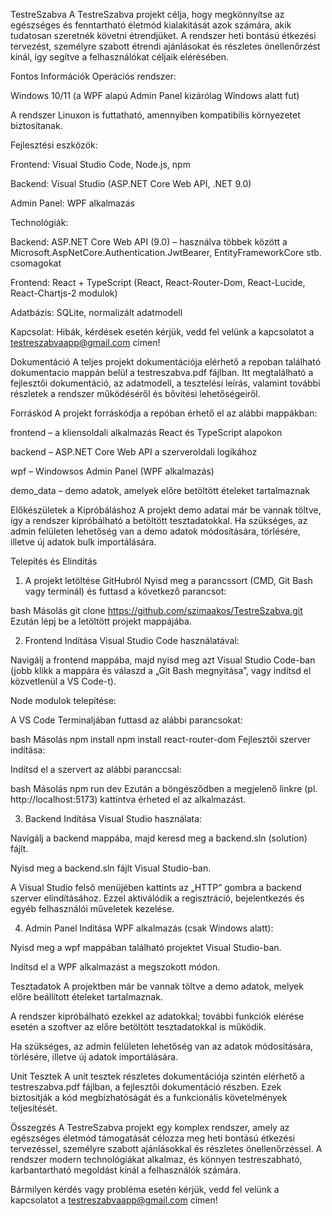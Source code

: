 TestreSzabva
A TestreSzabva projekt célja, hogy megkönnyítse az egészséges és fenntartható életmód kialakítását azok számára, akik tudatosan szeretnék követni étrendjüket. A rendszer heti bontású étkezési tervezést, személyre szabott étrendi ajánlásokat és részletes önellenőrzést kínál, így segítve a felhasználókat céljaik elérésében.

Fontos Információk
Operációs rendszer:

Windows 10/11 (a WPF alapú Admin Panel kizárólag Windows alatt fut)

A rendszer Linuxon is futtatható, amennyiben kompatibilis környezetet biztosítanak.

Fejlesztési eszközök:

Frontend: Visual Studio Code, Node.js, npm

Backend: Visual Studio (ASP.NET Core Web API, .NET 9.0)

Admin Panel: WPF alkalmazás

Technológiák:

Backend: ASP.NET Core Web API (9.0) – használva többek között a Microsoft.AspNetCore.Authentication.JwtBearer, EntityFrameworkCore stb. csomagokat

Frontend: React + TypeScript (React, React-Router-Dom, React-Lucide, React-Chartjs-2 modulok)

Adatbázis: SQLite, normalizált adatmodell

Kapcsolat:
Hibák, kérdések esetén kérjük, vedd fel velünk a kapcsolatot a testreszabvaapp@gmail.com címen!

Dokumentáció
A teljes projekt dokumentációja elérhető a repoban található dokumentacio mappán belül a testreszabva.pdf fájlban. Itt megtalálható a fejlesztői dokumentáció, az adatmodell, a tesztelési leírás, valamint további részletek a rendszer működéséről és bővítési lehetőségeiről.

Forráskód
A projekt forráskódja a repóban érhető el az alábbi mappákban:

frontend – a kliensoldali alkalmazás React és TypeScript alapokon

backend – ASP.NET Core Web API a szerveroldali logikához

wpf – Windowsos Admin Panel (WPF alkalmazás)

demo_data – demo adatok, amelyek előre betöltött ételeket tartalmaznak

Előkészületek a Kipróbáláshoz
A projekt demo adatai már be vannak töltve, így a rendszer kipróbálható a betöltött tesztadatokkal. Ha szükséges, az admin felületen lehetőség van a demo adatok módosítására, törlésére, illetve új adatok bulk importálására.

Telepítés és Elindítás
1. A projekt letöltése GitHubról
Nyisd meg a parancssort (CMD, Git Bash vagy terminál) és futtasd a következő parancsot:

bash
Másolás
git clone https://github.com/szimaakos/TestreSzabva.git
Ezután lépj be a letöltött projekt mappájába.

2. Frontend Indítása
Visual Studio Code használatával:

Navigálj a frontend mappába, majd nyisd meg azt Visual Studio Code-ban (jobb klikk a mappára és válaszd a „Git Bash megnyitása”, vagy indítsd el közvetlenül a VS Code-t).

Node modulok telepítése:

A VS Code Terminaljában futtasd az alábbi parancsokat:

bash
Másolás
npm install
npm install react-router-dom
Fejlesztői szerver indítása:

Indítsd el a szervert az alábbi paranccsal:

bash
Másolás
npm run dev
Ezután a böngésződben a megjelenő linkre (pl. http://localhost:5173) kattintva érheted el az alkalmazást.

3. Backend Indítása
Visual Studio használata:

Navigálj a backend mappába, majd keresd meg a backend.sln (solution) fájlt.

Nyisd meg a backend.sln fájlt Visual Studio-ban.

A Visual Studio felső menüjében kattints az „HTTP” gombra a backend szerver elindításához. Ezzel aktiválódik a regisztráció, bejelentkezés és egyéb felhasználói műveletek kezelése.

4. Admin Panel Indítása
WPF alkalmazás (csak Windows alatt):

Nyisd meg a wpf mappában található projektet Visual Studio-ban.

Indítsd el a WPF alkalmazást a megszokott módon.

Tesztadatok
A projektben már be vannak töltve a demo adatok, melyek előre beállított ételeket tartalmaznak.

A rendszer kipróbálható ezekkel az adatokkal; további funkciók elérése esetén a szoftver az előre betöltött tesztadatokkal is működik.

Ha szükséges, az admin felületen lehetőség van az adatok módosítására, törlésére, illetve új adatok importálására.

Unit Tesztek
A unit tesztek részletes dokumentációja szintén elérhető a testreszabva.pdf fájlban, a fejlesztői dokumentáció részben. Ezek biztosítják a kód megbízhatóságát és a funkcionális követelmények teljesítését.

Összegzés
A TestreSzabva projekt egy komplex rendszer, amely az egészséges életmód támogatását célozza meg heti bontású étkezési tervezéssel, személyre szabott ajánlásokkal és részletes önellenőrzéssel. A rendszer modern technológiákat alkalmaz, és könnyen testreszabható, karbantartható megoldást kínál a felhasználók számára.

Bármilyen kérdés vagy probléma esetén kérjük, vedd fel velünk a kapcsolatot a testreszabvaapp@gmail.com címen!
